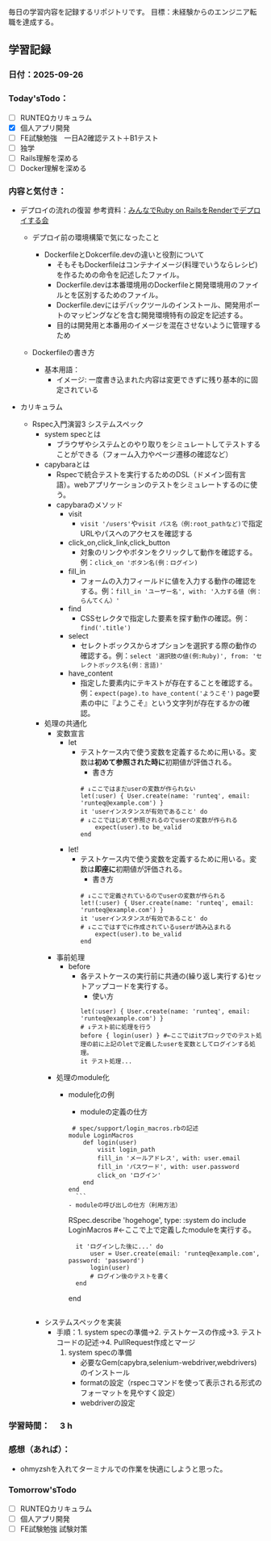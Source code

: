 毎日の学習内容を記録するリポジトリです。
目標：未経験からのエンジニア転職を達成する。

## 学習記録
### 日付：2025-09-26
### Today'sTodo：
- [ ] RUNTEQカリキュラム　　
- [x] 個人アプリ開発
- [ ] FE試験勉強　一日A2確認テスト＋B1テスト
- [ ] 独学
- [ ] Rails理解を深める
- [ ] Docker理解を深める　
### 内容と気付き：
- デプロイの流れの復習 参考資料：[みんなでRuby on RailsをRenderでデプロイする会](https://school.runteq.jp/v2/runteq_events/1275)
    - デプロイ前の環境構築で気になったこと
       - DockerfileとDokcerfile.devの違いと役割について
            - そもそもDockerfileはコンテナイメージ(料理でいうならレシピ)を作るための命令を記述したファイル。
            - Dockerfile.devは本番環境用のDockerfileと開発環境用のファイルとを区別するためのファイル。
            - Dockerfile.devにはデバックツールのインストール、開発用ポートのマッピングなどを含む開発環境特有の設定を記述する。
            - 目的は開発用と本番用のイメージを混在させないように管理するため
    
    - Dockerfileの書き方
        - 基本用語：
            - イメージ: 一度書き込まれた内容は変更できずに残り基本的に固定されている

- カリキュラム
    - Rspec入門演習3 システムスペック
        - system specとは
            - ブラウザやシステムとのやり取りをシミュレートしてテストすることができる（フォーム入力やページ遷移の確認など）
        - capybaraとは
            - Rspecで統合テストを実行するためのDSL（ドメイン固有言語）。webアプリケーションのテストをシミュレートするのに使う。
            - capybaraのメソッド
                - visit
                    - `visit '/users'`や`visit パス名（例:root_pathなど)`で指定URLやパスへのアクセスを確認する
                - click_on,click_link,click_button
                    - 対象のリンクやボタンをクリックして動作を確認する。例：`click_on 'ボタン名(例：ログイン)`
                - fill_in
                    - フォームの入力フィールドに値を入力する動作の確認をする。例：`fill_in 'ユーザー名', with: '入力する値（例：らんてくん）'`
                - find
                    - CSSセレクタで指定した要素を探す動作の確認。例：`find('.title')`
                - select
                    - セレクトボックスからオプションを選択する際の動作の確認する。例：`select '選択肢の値(例:Ruby)', from: 'セレクトボックス名(例：言語)'`
                - have_content
                    - 指定した要素内にテキストが存在することを確認する。例：`expect(page).to have_content('ようこそ')` page要素の中に『ようこそ』という文字列が存在するかの確認。
        - 処理の共通化
            - 変数宣言
                - let
                    - テストケース内で使う変数を定義するために用いる。変数は**初めて参照された時に**初期値が評価される。
                        - 書き方
                        ```
                        # ↓ここではまだuserの変数が作られない
                        let(:user) { User.create(name: 'runteq', email: 'runteq@example.com') }
                        it 'userインスタンスが有効であること' do
                        # ↓ここではじめて参照されるのでuserの変数が作られる
                            expect(user).to be_valid
                        end
                        ```
                - let!
                    - テストケース内で使う変数を定義するために用いる。変数は**即座に**初期値が評価される。
                        - 書き方
                        ```
                        # ↓ここで定義されているのでuserの変数が作られる
                        let!(:user) { User.create(name: 'runteq', email: 'runteq@example.com') }
                        it 'userインスタンスが有効であること' do
                        # ↓ここではすでに作成されているuserが読み込まれる
                            expect(user).to be_valid
                        end
                        ```
            - 事前処理
                - before
                    - 各テストケースの実行前に共通の(繰り返し実行する)セットアップコードを実行する。
                        - 使い方
                        ```
                        let(:user) { User.create(name: 'runteq', email: 'runteq@example.com') }
                        # ↓テスト前に処理を行う
                        before { login(user) } #←ここではitブロックでのテスト処理の前に上記のletで定義したuserを変数としてログインする処理。
                        it テスト処理...
                        ```
            - 処理のmodule化
                - module化の例
                    - moduleの定義の仕方
                    ```
                     # spec/support/login_macros.rbの記述
                    module LoginMacros
                        def login(user)
                            visit login_path
                            fill_in 'メールアドレス', with: user.email
                            fill_in 'パスワード', with: user.password
                            click_on 'ログイン'
                        end
                    end
                      ```
                    - moduleの呼び出しの仕方（利用方法）
                    ```
                    RSpec.describe 'hogehoge', type: :system do
                        include LoginMacros #←ここで上で定義したmoduleを実行する。

                        it 'ログインした後に...' do
                            user = User.create(email: 'runteq@example.com', password: 'password')
                            login(user)
                            # ログイン後のテストを書く
                        end
                    end
                    ```
        - システムスペックを実装
            - 手順：1. system specの準備→2. テストケースの作成→3. テストコードの記述→4. PullRequest作成とマージ
                1. system specの準備
                    - 必要なGem(capybra,selenium-webdriver,webdrivers)のインストール
                    - formatの設定（rspecコマンドを使って表示される形式のフォーマットを見やすく設定）
                    - webdriverの設定

### 学習時間：　 3 h
### 感想（あれば）：
- ohmyzshを入れてターミナルでの作業を快適にしようと思った。
### Tomorrow'sTodo
- [ ] RUNTEQカリキュラム
- [ ] 個人アプリ開発
- [ ] FE試験勉強 試験対策